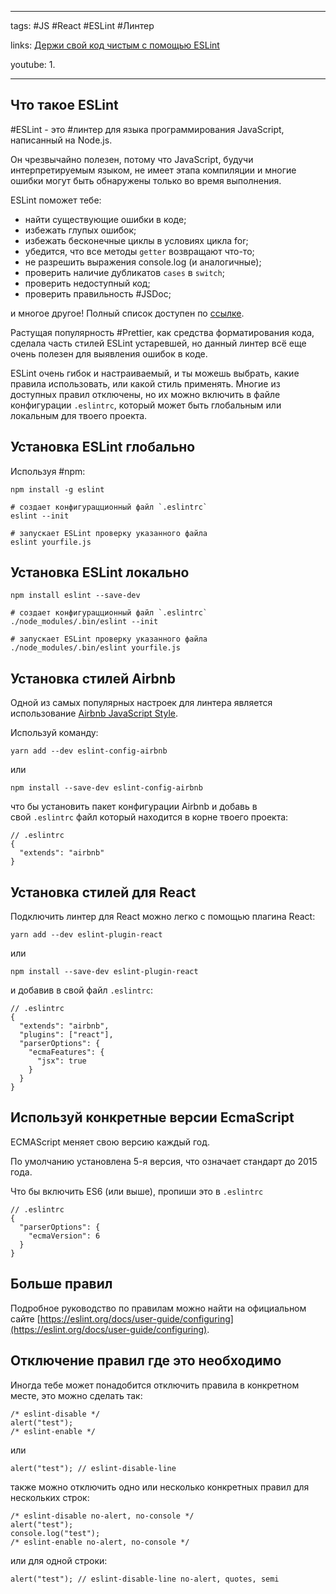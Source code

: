 ____

tags: #JS #React #ESLint #Линтер 

links: [Держи свой код чистым с помощью ESLint](https://frontend-stuff.com/blog/eslint/)

youtube: 
1. 

_____

## Что такое ESLint

#ESLint - это #линтер для языка программирования JavaScript, написанный на Node.js.

Он чрезвычайно полезен, потому что JavaScript, будучи интерпретируемым языком, не имеет этапа компиляции и многие ошибки могут быть обнаружены только во время выполнения.

ESLint поможет тебе:
-   найти существующие ошибки в коде;
-   избежать глупых ошибок;
-   избежать бесконечные циклы в условиях цикла for;
-   убедится, что все методы `getter` возвращают что-то;
-   не разрешить выражения console.log (и аналогичные);
-   проверить наличие дубликатов `cases` в `switch`;
-   проверить недоступный код;
-   проверить правильность #JSDoc;

и многое другое! Полный список доступен по [ссылке](https://eslint.org/docs/rules/).

Растущая популярность #Prettier, как средства форматирования кода, сделала часть стилей ESLint устаревшей, но данный линтер всё еще очень полезен для выявления ошибок в коде.

ESLint очень гибок и настраиваемый, и ты можешь выбрать, какие правила использовать, или какой стиль применять. Многие из доступных правил отключены, но их можно включить в файле конфигурации `.eslintrc`, который может быть глобальным или локальным для твоего проекта.

## Установка ESLint глобально

Используя #npm:

```
npm install -g eslint

# создает конфигурацционный файл `.eslintrc`
eslint --init

# запускает ESLint проверку указанного файла
eslint yourfile.js
```

## Установка ESLint локально

```
npm install eslint --save-dev

# создает конфигурацционный файл `.eslintrc`
./node_modules/.bin/eslint --init

# запускает ESLint проверку указанного файла
./node_modules/.bin/eslint yourfile.js
```

## Установка стилей Airbnb

Одной из самых популярных настроек для линтера является использование [Airbnb JavaScript Style](https://github.com/airbnb/javascript).

Используй команду:

```
yarn add --dev eslint-config-airbnb
```

или

```
npm install --save-dev eslint-config-airbnb
```

что бы установить пакет конфигурации Airbnb и добавь в свой `.eslintrc` файл который находится в корне твоего проекта:

```
// .eslintrc
{
  "extends": "airbnb"
}
```

## Установка стилей для React

Подключить линтер для React можно легко с помощью плагина React:

```
yarn add --dev eslint-plugin-react
```

или

```
npm install --save-dev eslint-plugin-react
```

и добавив в свой файл `.eslintrc`:

```
// .eslintrc
{
  "extends": "airbnb",
  "plugins": ["react"],
  "parserOptions": {
    "ecmaFeatures": {
      "jsx": true
    }
  }
}
```

## Используй конкретные версии EcmaScript

ECMAScript меняет свою версию каждый год.

По умолчанию установлена 5-я версия, что означает стандарт до 2015 года.

Что бы включить ES6 (или выше), пропиши это в `.eslintrc`

```
// .eslintrc
{
  "parserOptions": {
    "ecmaVersion": 6
  }
}
```

## Больше правил

Подробное руководство по правилам можно найти на официальном сайте [https://eslint.org/docs/user-guide/configuring](https://eslint.org/docs/user-guide/configuring).

## Отключение правил где это необходимо

Иногда тебе может понадобится отключить правила в конкретном месте, это можно сделать так:

```
/* eslint-disable */
alert("test");
/* eslint-enable */
```

или

```
alert("test"); // eslint-disable-line
```

также можно отключить одно или несколько конкретных правил для нескольких строк:

```
/* eslint-disable no-alert, no-console */
alert("test");
console.log("test");
/* eslint-enable no-alert, no-console */
```

или для одной строки:

```
alert("test"); // eslint-disable-line no-alert, quotes, semi
```